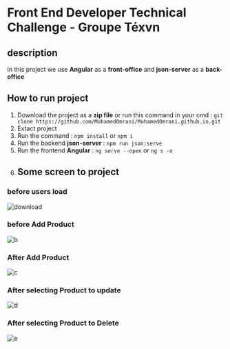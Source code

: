 #  Front End Developer Technical Challenge - Groupe Téxvn
## description
In this project we use **Angular** as a **front-office** and **json-server** as a **back-office**        
## How to run project 
1. Download the project as a **zip file**  or run this command in your cmd : `git clone https://github.com/MohamedOmrani/MohamedOmrani.github.io.git` 
2. Extact project 
3. Run the command : `npm install` or `npm i`
4. Run the backend **json-server** : `npm run json:serve` 
5. Run the frontend **Angular** : `ng serve --open` or `ng s -o`
6. ## Some screen to project 
### before users load 
![download](https://user-images.githubusercontent.com/69158314/130077196-f3306552-598c-4e0d-a587-042eba17d531.png)
### before Add Product 
![b](https://user-images.githubusercontent.com/69158314/130079077-09d73862-aef4-4434-940c-b8ce2f397924.png)
### After Add Product 
![c](https://user-images.githubusercontent.com/69158314/130079099-e14fbeab-de87-415f-b7f5-edf594a225e8.png)
### After selecting Product to update 
![d](https://user-images.githubusercontent.com/69158314/130079148-bdd72e02-c2a7-41c8-ac54-ea9f718b3f98.png)
### After selecting Product to Delete 
![e](https://user-images.githubusercontent.com/69158314/130079319-f1cd3810-7f6b-43e2-a03f-aa1800cfc0ae.png)





